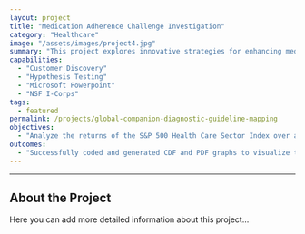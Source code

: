 ```yaml
---
layout: project
title: "Medication Adherence Challenge Investigation"
category: "Healthcare"
image: "/assets/images/project4.jpg"
summary: "This project explores innovative strategies for enhancing medication adherence through customer discovery methodologies. By employing qualitative and quantitative research techniques, we gained insights into patient behaviors, challenges, and motivations regarding medication usage."
capabilities:
  - "Customer Discovery"
  - "Hypothesis Testing"
  - "Microsoft Powerpoint"
  - "NSF I-Corps"
tags:
  - featured
permalink: /projects/global-companion-diagnostic-guideline-mapping
objectives:
  - "Analyze the returns of the S&P 500 Health Care Sector Index over a 16-year period."
outcomes:
  - "Successfully coded and generated CDF and PDF graphs to visualize the index returns."
---
```

---

## About the Project
Here you can add more detailed information about this project...
